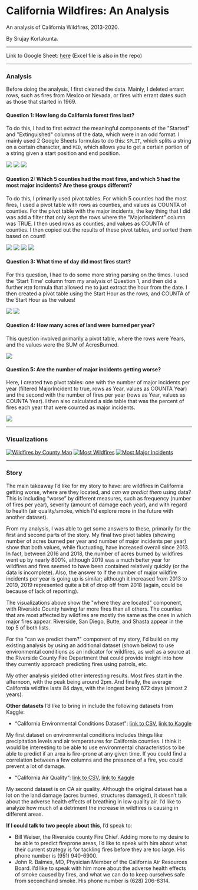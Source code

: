 # California Wildfires: An Analysis
An analysis of California Wildfires, 2013-2020. 

By Srujay Korlakunta. 

<hr>

Link to Google Sheet: [here](https://docs.google.com/spreadsheets/d/1rExJMaAEiaiRb1maou204j6620tCPqnm6Vu4wLpOJio/edit?usp=sharing) (Excel file is also in the repo)

<hr>

### Analysis

Before doing the analysis, I first cleaned the data. Mainly, I deleted errant rows, such as fires from Mexico or Nevada, or fires with errant dates such as those that started in 1969. 

#### Question 1: How long do California forest fires last?

To do this, I had to first extract the meaningful components of the "Started" and "Extinguished" columns of the data, which were in an odd format. I mainly used 2 Google Sheets formulas to do this: `SPLIT`, which splits a string on a certain character, and `MID`, which allows you to get a certain portion of a string given a start position and end position.

![](q1_1.png)
![](q1_2.png)
![](q1_3.png)

#### Question 2: Which 5 counties had the most fires, and which 5 had the most major incidents? Are these groups different?

To do this, I primarily used pivot tables. For which 5 counties had the most fires, I used a pivot table with rows as counties, and values as COUNTA of counties. For the pivot table with the major incidents, the key thing that I did was add a filter that only kept the rows where the "MajorIncident" column was TRUE. I then used rows as counties, and values as COUNTA of counties. I then copied out the results of these pivot tables, and sorted them based on count!

![](q2_1.png)
![](q2_2.png)
![](q2_3.png)
![](q2_4.png)

#### Question 3: What time of day did most fires start?

For this question, I had to do some more string parsing on the times. I used the 'Start Time' column from my analysis of Question 1, and then did a further `MID` formula that allowed me to just extract the hour from the date. I then created a pivot table using the Start Hour as the rows, and COUNTA of the Start Hour as the values!

![](q3_1.png)
![](q3_2.png)

#### Question 4: How many acres of land were burned per year?

This question involved primarily a pivot table, where the rows were Years, and the values were the SUM of AcresBurned.

![](q4_1.png)

#### Question 5: Are the number of major incidents getting worse?

Here, I created two pivot tables: one with the number of major incidents per year (filtered MajorIncident to true, rows as Year, values as COUNTA Year) and the second with the number of fires per year (rows as Year, values as COUNTA Year). I then also calculated a side table that was the percent of fires each year that were counted as major incidents.

![](q5_1.png)

<hr>

### Visualizations


[![Wildfires by County Map](wildfires_by_county_map.png)](https://datawrapper.dwcdn.net/ABFvR/1/)
[![Most Wildfires](most_wildfires.png)](https://datawrapper.dwcdn.net/iyWks/1/)
[![Most Major Incidents](most_major_incidents.png)](https://datawrapper.dwcdn.net/d63RT/1/)


<hr>

### Story

The main takeaway I’d like for my story to have: are wildfires in California getting worse, where are they located, and *can we predict them* using data? This is including “worse” by different measures, such as frequency (number of fires per year), severity (amount of damage each year), and with regard to health (air quality/smoke, which I'd explore more in the future with another dataset). 

From my analysis, I was able to get some answers to these, primarily for the first and second parts of the story. My final two pivot tables (showing number of acres burned per year and number of major incidents per year) show that both values, while fluctuating, have increased overall since 2013. In fact, between 2016 and 2018, the number of acres burned by wildfires went up by nearly 800%, although 2019 was a much better year for wildfires and fires seemed to have been contained relatively quickly (or the data is incomplete). Also, the answer to if the number of major wildfire incidents per year is going up is similar; although it increased from 2013 to 2019, 2019 represented quite a bit of drop off from 2018 (again, could be because of lack of reporting). 

The visualizations above show the "where they are located" component, with Riverside County having far more fires than all others. The counties that are most affected by wildfires are mostly the same as the ones in which major fires appear. Riverside, San Diego, Butte, and Shasta appear in the top 5 of both lists.

For the "can we predict them?" component of my story, I'd build on my existing analysis by using an additional dataset (shown below) to use environmental conditions as an indicator for wildfires, as well as a source at the Riverside County Fire Department that could provide insight into how they currently approach predicting fires using patrols, etc.

My other analysis yielded other interesting results. Most fires start in the afternoon, with the peak being around 2pm. And finally, the average California wildfire lasts 84 days, with the longest being 672 days (almost 2 years).

**Other datasets** I’d like to bring in include the following datasets from Kaggle:
 * “California Environmental Conditions Dataset": [link to CSV](all_conditions.csv), [link to Kaggle](https://www.kaggle.com/chelseazaloumis/cimis-dataset-with-fire-target)

My first dataset on environmental conditions includes things like precipitation levels and air temperatures for California counties. I think it would be interesting to be able to use environmental characteristics to be able to predict if an area is fire-prone at any given time. If you could find a correlation between a few columns and the presence of a fire, you could prevent a lot of damage. 

 * “California Air Quality“: [link to CSV](California_airquality.csv), [link to Kaggle](https://www.kaggle.com/thaddeussegura/california-air-quality-2020-through-sept10th)

My second dataset is on CA air quality. Although the original dataset has a lot on the land damage (acres burned, structures damaged), it doesn’t talk about the adverse health effects of breathing in low quality air. I’d like to analyze how much of a detriment the increase in wildfires is causing in different areas.

**If I could talk to two people about this**, I’d speak to: 
 * Bill Weiser, the Riverside county Fire Chief. Adding more to my desire to be able to predict fireprone areas, I’d like to speak with him about what their current strategy is for tackling fires before they are too large. His phone number is (951) 940-6900. 
 * John R. Balmes, MD, Physician Member of the California Air Resources Board. I’d like to speak with him more about the adverse health effects of smoke caused by fires, and what we can do to keep ourselves safe from secondhand smoke. His phone number is (628) 206-8314.







